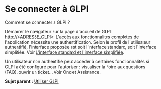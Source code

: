 Se connecter à GLPI
===================

Comment se connecter à GLPI ?

Démarrer le navigateur sur la page d'accueil de GLPI
[http://<ADRESSE\_GLPI\>](http://<ADRESSE_GLPI>). L'accès aux
fonctionnalités complètes de l'application nécessite une
authentification. Selon le profil de l'utilisateur authentifié,
l'interface proposée est soit l'interface standard, soit l'interface
simplifiée. Voir [L'interface standard et l'interface
simplifiée](navigate_interface.html "Selon ses habilitations, l'utilisateur utilise l'interface standard ou l'interface simplifiée.").

Un utilisateur non authentifié peut accéder à certaines fonctionnalités
si GLPI a été configuré pour l'autoriser : visualiser la Foire aux
questions (FAQ), ouvrir un ticket... Voir [Onglet
Assistance](config_common_assist.html "Cet onglet permet de paramétrer le comportement de la partie assistance de GLPI.").

**Sujet parent :** [Utiliser GLPI](../glpi/use.html "Utiliser GLPI")
